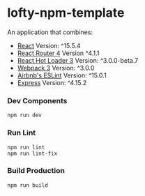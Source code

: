 lofty-npm-template
=====================

An application that combines:

* [React](https://facebook.github.io/react) Version: ^15.5.4
* [React Router 4](https://github.com/ReactTraining/react-router) Version ^4.1.1
* [React Hot Loader 3](https://github.com/gaearon/react-hot-boilerplate/pull/61) Version: ^3.0.0-beta.7
* [Webpack 3](https://github.com/webpack/webpack.js.org) Version: ^3.0.0
* [Airbnb's ESLint](https://github.com/airbnb/javascript) Version: ^15.0.1
* [Express](https://expressjs.com/) Version: ^4.15.2

### Dev Components

```
npm run dev
```

### Run Lint
```
npm run lint
npm run lint-fix
```

### Build Production
```
npm run build
```
